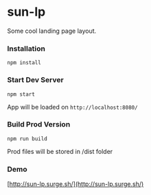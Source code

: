 # sun-lp

Some cool landing page layout.

### Installation

```
npm install
```

### Start Dev Server

```
npm start
```
App will be loaded on `http://localhost:8080/`

### Build Prod Version

```
npm run build
```
Prod files will be stored in /dist folder

### Demo

[http://sun-lp.surge.sh/](http://sun-lp.surge.sh/)

